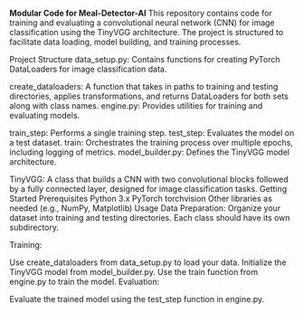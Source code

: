 **Modular Code for Meal-Detector-AI**
This repository contains code for training and evaluating a convolutional neural network (CNN) for image classification using the TinyVGG architecture. The project is structured to facilitate data loading, model building, and training processes.

Project Structure
data_setup.py: Contains functions for creating PyTorch DataLoaders for image classification data.

create_dataloaders: A function that takes in paths to training and testing directories, applies transformations, and returns DataLoaders for both sets along with class names.
engine.py: Provides utilities for training and evaluating models.

train_step: Performs a single training step.
test_step: Evaluates the model on a test dataset.
train: Orchestrates the training process over multiple epochs, including logging of metrics.
model_builder.py: Defines the TinyVGG model architecture.

TinyVGG: A class that builds a CNN with two convolutional blocks followed by a fully connected layer, designed for image classification tasks.
Getting Started
Prerequisites
Python 3.x
PyTorch
torchvision
Other libraries as needed (e.g., NumPy, Matplotlib)
Usage
Data Preparation: Organize your dataset into training and testing directories. Each class should have its own subdirectory.

Training:

Use create_dataloaders from data_setup.py to load your data.
Initialize the TinyVGG model from model_builder.py.
Use the train function from engine.py to train the model.
Evaluation:

Evaluate the trained model using the test_step function in engine.py.
